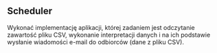 ## Scheduler

Wykonać implementację aplikacji, której zadaniem jest odczytanie zawartość pliku CSV, wykonanie interpretacji danych i na ich podstawie wysłanie wiadomości e-mail do odbiorców (dane z pliku CSV).

